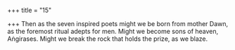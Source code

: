 +++
title = "15"

+++
Then as the seven inspired poets might we be born from mother Dawn,  as the foremost ritual adepts for men.
Might we become sons of heaven, Aṅgirases. Might we break the rock  that holds the prize, as we blaze.